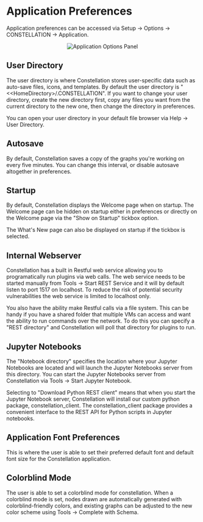 # Application Preferences

Application preferences can be accessed via Setup -> Options ->
CONSTELLATION -> Application.

<div style="text-align: center">
<img src="../ext/docs/CorePreferences/src/au/gov/asd/tac/constellation/preferences/resources/applicationPanel.png" alt="Application Options Panel" />
</div>

## User Directory

The user directory is where Constellation stores user-specific data such
as auto-save files, icons, and templates. By default the user directory
is "&lt;<HomeDirectory&gt;/.CONSTELLATION". If you want to change your user
directory, create the new directory first, copy any files you want from
the current directory to the new one, then change the directory in
preferences.

You can open your user directory in your default file browser via Help
-> User Directory.

## Autosave

By default, Constellation saves a copy of the graphs you're working on
every five minutes. You can change this interval, or disable autosave
altogether in preferences.

## Startup

By default, Constellation displays the Welcome page when on startup. The
Welcome page can be hidden on startup either in preferences or directly
on the Welcome page via the "Show on Startup" tickbox option.

The What's New page can also be displayed on startup if the tickbox is selected.

## Internal Webserver

Constellation has a built in Restful web service allowing you to
programatically run plugins via web calls. The web service needs to be
started manually from Tools -> Start REST Service and it will by default
listen to port 1517 on localhost. To reduce the risk of potential
security vulnerabilities the web service is limited to localhost only.

You also have the ability make Restful calls via a file system. This can
be handy if you have a shared folder that multiple VMs can access and
want the ability to run commands over the network. To do this you can
specify a "REST directory" and Constellation will poll that directory
for plugins to run.

## Jupyter Notebooks

The "Notebook directory" specifies the location where your Jupyter
Notebooks are located and will launch the Jupyter Notebooks server from
this directory. You can start the Jupyter Notebooks server from
Constellation via Tools -> Start Jupyter Notebook.

Selecting to "Download Python REST client" means that when you start the Jupyter 
Notebook server, Constellation will install our custom python package, constellation_client.
The constellation_client package provides a convenient interface to the REST API 
for Python scripts in Jupyter notebooks.

## Application Font Preferences

This is where the user is able to set their preferred default font and
default font size for the Constellation application.

## Colorblind Mode

The user is able to set a colorblind mode for constellation. When a 
colorblind mode is set, nodes drawn are automatically generated with
colorblind-friendly colors, and existing graphs can be adjusted to 
the new color scheme using Tools -> Complete with Schema.

